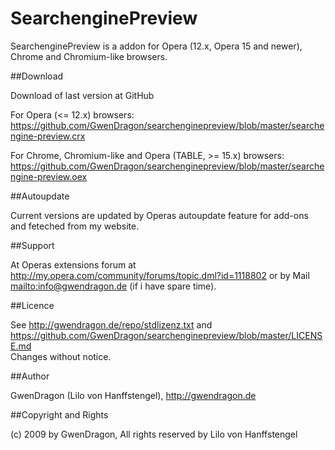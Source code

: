 SearchenginePreview
===================

SearchenginePreview is a addon for Opera (12.x, Opera 15 and newer), Chrome and Chromium-like browsers.

##Download

Download of last version at GitHub

For Opera (<= 12.x) browsers:   
<https://github.com/GwenDragon/searchenginepreview/blob/master/searchengine-preview.crx>  

For Chrome, Chromium-like and Opera (TABLE, >= 15.x) browsers:  
<https://github.com/GwenDragon/searchenginepreview/blob/master/searchengine-preview.oex>

##Autoupdate

Current versions are updated by Operas autoupdate feature for add-ons and feteched from my website.

##Support

At Operas extensions forum at <http://my.opera.com/community/forums/topic.dml?id=1118802> or by Mail <mailto:info@gwendragon.de> (if i have spare time).

##Licence

See <http://gwendragon.de/repo/stdlizenz.txt> and <https://github.com/GwenDragon/searchenginepreview/blob/master/LICENSE.md>  
Changes without notice.

##Author

GwenDragon (Lilo von Hanffstengel), <http://gwendragon.de>

##Copyright and Rights

(c) 2009 by GwenDragon, All rights reserved by Lilo von Hanffstengel

